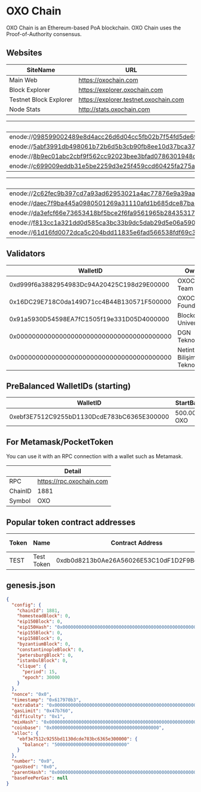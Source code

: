 # OXO Chain

OXO Chain is an Ethereum-based PoA blockchain. 
OXO Chain uses the Proof-of-Authority consensus.

## Websites

|SiteName|URL|
|--|--|
|Main Web|https://oxochain.com|
|Block Explorer|https://explorer.oxochain.com|
|Testnet Block Explorer|https://explorer.testnet.oxochain.com |
|Node Stats|http://stats.oxochain.com|

| BootNodes |
|--|
| enode://098599002489e8d4acc26d6d04cc5fb02b7f54fd5de69f52fed8473df66139b66d8395938f46c6c913bb4bc26f39029144d4ea992e3ba8927272be2f663142f8@31.210.159.190:31881 |
| enode://5abf3991db498061b72b6d5b3cb90fb8ee10d37bca377cb3b3f11b4f481d90afc3f3ceb7ee1ef43cfacdb6f450f2ef37a8ad08b10b4f9d04fd25a3f24d9a2de7@31.210.159.189:11881 |
| enode://8b9ec01abc2cbf9f562cc92023bee3bfad0786301948d576372d9ae7c66a567fcc530c90e0221da5898f049cf3f176ec474887eb04276a10aebb532f49d6e551@31.210.159.190:11881 |
| enode://c699009eddb31e5be2259d3e25f459ccd60425fa275aa00f908f0ca7230574953a5333ca1d46a198cfcab20d80d00b5087ec50a6a9e18eab2d2b77a5867bf7c7@95.216.106.234:11881 |

| Other Nodes |
|--|
| enode://2c62fec9b397cd7a93ad62953021a4ac77876e9a39aac1743a522e96bf05a7b02a028426bd477fbae681281ad5a0bb270b062f2b258d37a2c7286d3c1320ec71@31.210.159.189:21881 |
| enode://daec7f9ba445a0980501269a31110afd1b685dce87ba4b8ab946c24f39c4e329d5bb707af8a0e38b085ae88a6f7f62851bf619d4fa30cbf6afdf10a4a7fbd456@176.31.72.208:31881 |
| enode://da3efcf66e73653418bf5bce2f6fa9561965b28435317bc88eefb5021dd0565aaf90a9eeec0dafbb3097a64ed34fc5b9011f2b19ee924a5cd8c5505271df76bb@37.247.100.12:31881 |
| enode://f813cc1a321dd0d585ca3bc33b9dc5dab29d5e06a5907066ba71d8da7c9f84807e0aed65564578e78a6a62b53048b87db28780d18a4c34401bf3b444ee25e0ff@152.228.180.128:31881 |
| enode://61d16fd0072dca5c204bdd11835e6fad566538fdf69c351152398086a876ab03683871ba7a853e5cbe1f249b5204388277513dde0d5d006af6e4a5cb220ee18b@95.216.106.237:31881 |

## Validators

|WalletID |Owner |
|--|--|
| 0xd999f6a3882954983Dc94A20425C198d29E00000| OXOChain Team |
| 0x16DC29E718C0da149D71cc4B44B130571F500000| OXOChain Foundation |
| 0x91a5930D54598EA7fC1505f19e331D05D4000000| Blockchain University |
| 0x0000000000000000000000000000000000000000| DGN Teknoloji |
| 0x0000000000000000000000000000000000000000| Netinternet Bilişim Teknolojileri |



## PreBalanced WalletIDs (starting)

|WalletID |StartBalance  |
|--|--|
| 0xebf3E7512C9255bD1130DcdE783bC6365E300000|  500.000.000 OXO|


## For Metamask/PocketToken

You can use it with an RPC connection with a wallet such as Metamask. 

||Detail|
|--|--|
| RPC|  https://rpc.oxochain.com|
| ChainID |  1881|
| Symbol|  OXO|

## Popular token contract addresses

|Token|Name|Contract Address  |Total Supply|*
|--|--|--|--|--|
|TEST|Test Token|0xdb0d8213b0Ae26A56026E53C10dF1D2F9Bd7330B|1.000.000|Mintable/Burnable|

## genesis.json

```json
{
  "config": {
    "chainId": 1881,
    "homesteadBlock": 0,
    "eip150Block": 0,
    "eip150Hash": "0x0000000000000000000000000000000000000000000000000000000000000000",
    "eip155Block": 0,
    "eip158Block": 0,
    "byzantiumBlock": 0,
    "constantinopleBlock": 0,
    "petersburgBlock": 0,
    "istanbulBlock": 0,
    "clique": {
      "period": 15,
      "epoch": 30000
    }
  },
  "nonce": "0x0",
  "timestamp": "0x617970b3",
  "extraData": "0x0000000000000000000000000000000000000000000000000000000000000000d999f6a3882954983dc94a20425c198d29e000000000000000000000000000000000000000000000000000000000000000000000000000000000000000000000000000000000000000000000000000000000000000",
  "gasLimit": "0x47b760",
  "difficulty": "0x1",
  "mixHash": "0x0000000000000000000000000000000000000000000000000000000000000000",
  "coinbase": "0x0000000000000000000000000000000000000000",
  "alloc": {
    "ebf3e7512c9255bd1130dcde783bc6365e300000": {
      "balance": "500000000000000000000000000"
    }
  },
  "number": "0x0",
  "gasUsed": "0x0",
  "parentHash": "0x0000000000000000000000000000000000000000000000000000000000000000",
  "baseFeePerGas": null
}


```

